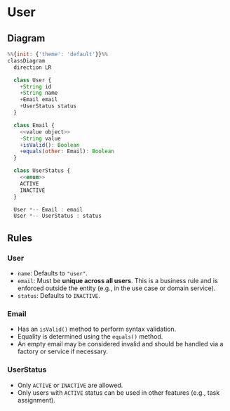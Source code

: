 # User

## Diagram

```mermaid.js
%%{init: {'theme': 'default'}}%%
classDiagram
  direction LR

  class User {
    +String id
    +String name
    +Email email
    +UserStatus status
  }

  class Email {
    <<value object>>
    -String value
    +isValid(): Boolean
    +equals(other: Email): Boolean
  }

  class UserStatus {
    <<enum>>
    ACTIVE
    INACTIVE
  }

  User *-- Email : email
  User *-- UserStatus : status
```


## Rules

### User

* `name`: Defaults to `"user"`.
* `email`: Must be **unique across all users**. This is a business rule and is enforced outside the entity (e.g., in the use case or domain service).
* `status`: Defaults to `INACTIVE`.

### Email

* Has an `isValid()` method to perform syntax validation.
* Equality is determined using the `equals()` method.
* An empty email may be considered invalid and should be handled via a factory or service if necessary.

### UserStatus

* Only `ACTIVE` or `INACTIVE` are allowed.
* Only users with `ACTIVE` status can be used in other features (e.g., task assignment).

